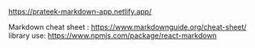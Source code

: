 https://prateek-markdown-app.netlify.app/

Markdown cheat sheet : https://www.markdownguide.org/cheat-sheet/
library use: https://www.npmjs.com/package/react-markdown
